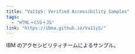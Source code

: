 ```yaml
---
title: "Va11yS: Verified Accessibility Samples"
tags:
  - "HTML＋CSS＋JS"
link: "https://ibma.github.io/Va11yS/"
---
```


IBM のアクセシビリティチームによるサンプル。
